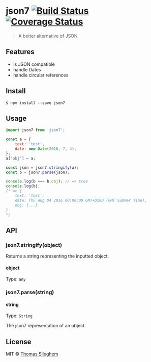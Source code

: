 # json7 [![Build Status](https://travis-ci.org/mastilver/json7.svg?branch=master)](https://travis-ci.org/mastilver/json7) [![Coverage Status](https://coveralls.io/repos/github/mastilver/json7/badge.svg?branch=master)](https://coveralls.io/github/mastilver/json7?branch=master)

> A better alternative of JSON

## Features

- is JSON compatible
- handle Dates
- handle circular references

## Install

```
$ npm install --save json7
```


## Usage

```js
import json7 from 'json7';

const a = {
    text: 'test',
    date: new Date(2016, 7, 4),
};
a['obj'] = a;

const json = json7.stringify(a);
const b = json7.parse(json);

console.log(b === b.obj); // => true
console.log(b);
/* => {
    text: 'test',
    date: Thu Aug 04 2016 00:00:00 GMT+0100 (GMT Summer Time),
    obj: {...}
}
*/  
```


## API

### json7.stringify(object)

Returns a string representing the inputted object.

#### object

Type: `any`


### json7.parse(string)

#### string

Type: `String`

The json7 representation of an object.

## License

MIT © [Thomas Sileghem](http://mastilver.com)
